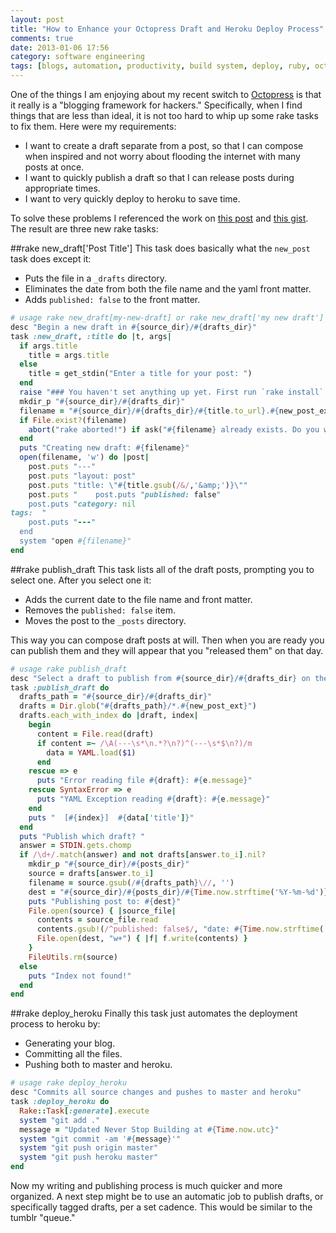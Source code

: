 ```yaml
---
layout: post
title: "How to Enhance your Octopress Draft and Heroku Deploy Process"
comments: true
date: 2013-01-06 17:56
category: software engineering
tags: [blogs, automation, productivity, build system, deploy, ruby, octopress, heroku]
---
```

One of the things I am enjoying about my recent switch to [Octopress](http://octopress.org/) is that it really is a "blogging framework for hackers." Specifically, when I find things that are less than ideal, it is not too hard to whip up some rake tasks to fix them. Here were my requirements:

- I want to create a draft separate from a post, so that I can compose when inspired and not worry about flooding the internet with many posts at once.
- I want to quickly publish a draft so that I can release posts during appropriate times.
- I want to very quickly deploy to heroku to save time.

To solve these problems I referenced the work on [this post](http://blog.yangmeyer.de/blog/2012/05/28/octopress-drafts) and [this gist](https://gist.github.com/3933525). The result are three new rake tasks:

##rake new_draft['Post Title']
This task does basically what the `new_post` task does except it:

- Puts the file in a `_drafts` directory.
- Eliminates the date from both the file name and the yaml front matter.
- Adds `published: false` to the front matter.

```ruby
# usage rake new_draft[my-new-draft] or rake new_draft['my new draft']
desc "Begin a new draft in #{source_dir}/#{drafts_dir}"
task :new_draft, :title do |t, args|
  if args.title
    title = args.title
  else
    title = get_stdin("Enter a title for your post: ")
  end
  raise "### You haven't set anything up yet. First run `rake install` to set up an Octopress theme." unless File.directory?(source_dir)
  mkdir_p "#{source_dir}/#{drafts_dir}"
  filename = "#{source_dir}/#{drafts_dir}/#{title.to_url}.#{new_post_ext}"
  if File.exist?(filename)
    abort("rake aborted!") if ask("#{filename} already exists. Do you want to overwrite?", ['y', 'n']) == 'n'
  end
  puts "Creating new draft: #{filename}"
  open(filename, 'w') do |post|
    post.puts "---"
    post.puts "layout: post"
    post.puts "title: \"#{title.gsub(/&/,'&amp;')}\""
    post.puts "    post.puts "published: false"
    post.puts "category: nil
tags:  "
    post.puts "---"
  end
  system "open #{filename}"
end
```


##rake publish_draft
This task lists all of the draft posts, prompting you to select one. After you select one it:

- Adds the current date to the file name and front matter.
- Removes the `published: false` item.
- Moves the post to the `_posts` directory.

This way you can compose draft posts at will. Then when you are ready you can publish them and they will appear that you "released them" on that day.

```ruby
# usage rake publish_draft
desc "Select a draft to publish from #{source_dir}/#{drafts_dir} on the current date."
task :publish_draft do
  drafts_path = "#{source_dir}/#{drafts_dir}"
  drafts = Dir.glob("#{drafts_path}/*.#{new_post_ext}")
  drafts.each_with_index do |draft, index|
    begin
      content = File.read(draft)
      if content =~ /\A(---\s*\n.*?\n?)^(---\s*$\n?)/m
        data = YAML.load($1)
      end
    rescue => e
      puts "Error reading file #{draft}: #{e.message}"
    rescue SyntaxError => e
      puts "YAML Exception reading #{draft}: #{e.message}"
    end
    puts "  [#{index}]  #{data['title']}"
  end
  puts "Publish which draft? "
  answer = STDIN.gets.chomp
  if /\d+/.match(answer) and not drafts[answer.to_i].nil?
    mkdir_p "#{source_dir}/#{posts_dir}"
    source = drafts[answer.to_i]
    filename = source.gsub(/#{drafts_path}\//, '')
    dest = "#{source_dir}/#{posts_dir}/#{Time.now.strftime('%Y-%m-%d')}-#{filename}"
    puts "Publishing post to: #{dest}"
    File.open(source) { |source_file|
      contents = source_file.read
      contents.gsub!(/^published: false$/, "date: #{Time.now.strftime('%Y-%m-%d %H:%M')}")
      File.open(dest, "w+") { |f| f.write(contents) }
    }
    FileUtils.rm(source)
  else
    puts "Index not found!"
  end
end
```

##rake deploy_heroku
Finally this task just automates the deployment process to heroku by:

- Generating your blog.
- Committing all the files.
- Pushing both to master and heroku.

```ruby
# usage rake deploy_heroku
desc "Commits all source changes and pushes to master and heroku"
task :deploy_heroku do
  Rake::Task[:generate].execute
  system "git add ."
  message = "Updated Never Stop Building at #{Time.now.utc}"
  system "git commit -am '#{message}'"
  system "git push origin master"
  system "git push heroku master"
end
```

Now my writing and publishing process is much quicker and more organized. A next step might be to use an automatic job to publish drafts, or specifically tagged drafts, per a set cadence. This would be similar to the tumblr "queue."
